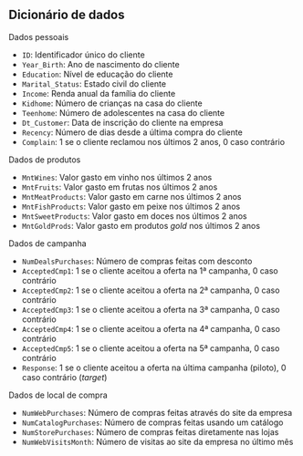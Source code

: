 ## Dicionário de dados

Dados pessoais

- `ID`: Identificador único do cliente
- `Year_Birth`: Ano de nascimento do cliente
- `Education`: Nível de educação do cliente
- `Marital_Status`: Estado civil do cliente
- `Income`: Renda anual da família do cliente
- `Kidhome`: Número de crianças na casa do cliente
- `Teenhome`: Número de adolescentes na casa do cliente
- `Dt_Customer`: Data de inscrição do cliente na empresa
- `Recency`: Número de dias desde a última compra do cliente
- `Complain`: 1 se o cliente reclamou nos últimos 2 anos, 0 caso contrário

Dados de produtos

- `MntWines`: Valor gasto em vinho nos últimos 2 anos
- `MntFruits`: Valor gasto em frutas nos últimos 2 anos
- `MntMeatProducts`: Valor gasto em carne nos últimos 2 anos
- `MntFishProducts`: Valor gasto em peixe nos últimos 2 anos
- `MntSweetProducts`: Valor gasto em doces nos últimos 2 anos
- `MntGoldProds`: Valor gasto em produtos *gold* nos últimos 2 anos

Dados de campanha

- `NumDealsPurchases`: Número de compras feitas com desconto
- `AcceptedCmp1`: 1 se o cliente aceitou a oferta na 1ª campanha, 0 caso contrário
- `AcceptedCmp2`: 1 se o cliente aceitou a oferta na 2ª campanha, 0 caso contrário
- `AcceptedCmp3`: 1 se o cliente aceitou a oferta na 3ª campanha, 0 caso contrário
- `AcceptedCmp4`: 1 se o cliente aceitou a oferta na 4ª campanha, 0 caso contrário
- `AcceptedCmp5`: 1 se o cliente aceitou a oferta na 5ª campanha, 0 caso contrário
- `Response`: 1 se o cliente aceitou a oferta na última campanha (piloto), 0 caso contrário (*target*)

Dados de local de compra

- `NumWebPurchases`: Número de compras feitas através do site da empresa
- `NumCatalogPurchases`: Número de compras feitas usando um catálogo
- `NumStorePurchases`: Número de compras feitas diretamente nas lojas
- `NumWebVisitsMonth`: Número de visitas ao site da empresa no último mês